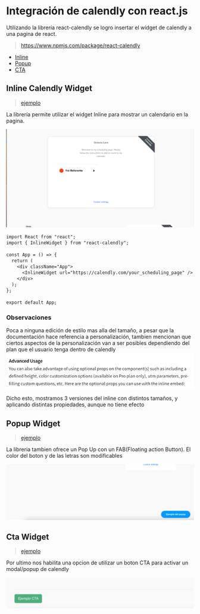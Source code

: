 # Integración de calendly con react.js

Utilizando la librería react-calendly se logro insertar el widget de calendly a una pagina de react.

> https://www.npmjs.com/package/react-calendly

- [Inline](#inline-calendly-widget)
- [Popup](#popup-widget)
- [CTA](#cta-widget)

## Inline Calendly Widget

> [ejemplo](./src/components/Inline.jsx)

La librería permite utilizar el widget Inline para mostrar un calendario en la pagina.

<img src="./inline.png" alt="calendly-inline" />

```
import React from "react";
import { InlineWidget } from "react-calendly";

const App = () => {
  return (
    <div className="App">
      <InlineWidget url="https://calendly.com/your_scheduling_page" />
    </div>
  );
};

export default App;
```

### Observaciones

Poca a ninguna edición de estilo mas alla del tamaño, a pesar que la documentación hace referencia a personalización, tambien mencionan que ciertos aspectos de la personalización van a ser posibles dependiendo del plan que el usuario tenga dentro de calendly
<img src="./proplan.png" />

Dicho esto, mostramos 3 versiones del inline con distintos tamaños, y aplicando distintas propiedades, aunque no tiene efecto

## Popup Widget

> [ejemplo](./src/components/Popup.jsx)

La libreria tambien ofrece un Pop Up con un FAB(Floating action Button). El color del boton y de las letras son modificables

<img src="./popup.png" >

## Cta Widget

> [ejemplo](./src/components/Cta.jsx)

Por ultimo nos habilita una opcion de utilizar un boton CTA para activar un modal/popup de calendly

<img src="cta.png" />

